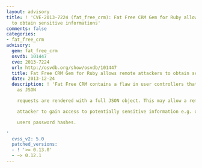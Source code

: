 ```yaml
---
layout: advisory
title: ! 'CVE-2013-7224 (fat_free_crm): Fat Free CRM Gem for Ruby allows remote attackers
  to obtain sensitive informations'
comments: false
categories:
- fat_free_crm
advisory:
  gem: fat_free_crm
  osvdb: 101447
  cve: 2013-7224
  url: http://osvdb.org/show/osvdb/101447
  title: Fat Free CRM Gem for Ruby allows remote attackers to obtain sensitive informations
  date: 2013-12-24
  description: ! 'Fat Free CRM contains a flaw in user controllers that is triggered
    as JSON

    requests are rendered with a full JSON object. This may allow a remote

    attacker to gain access to potentially sensitive information e.g. other

    users password hashes.

'
  cvss_v2: 5.0
  patched_versions:
  - ! '>= 0.13.0'
  - ~> 0.12.1
---
```

